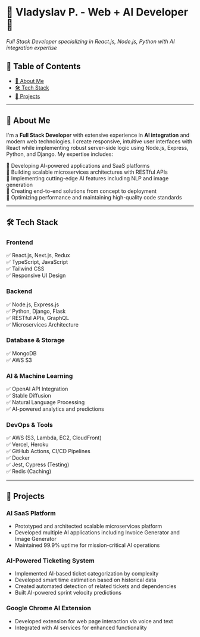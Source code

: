 # **🚀 Vladyslav P. - Web + AI Developer** 👋
*Full Stack Developer specializing in React.js, Node.js, Python with AI integration expertise*

## **📌 Table of Contents**
- [📖 About Me](#-about-me)
- [🛠 Tech Stack](#-tech-stack)
- [🚀 Projects](#-projects)
---

## **📖 About Me**
I'm a **Full Stack Developer** with extensive experience in **AI integration** and modern web technologies. I create responsive, intuitive user interfaces with React while implementing robust server-side logic using Node.js, Express, Python, and Django. My expertise includes:

🔹 Developing AI-powered applications and SaaS platforms  
🔹 Building scalable microservices architectures with RESTful APIs  
🔹 Implementing cutting-edge AI features including NLP and image generation  
🔹 Creating end-to-end solutions from concept to deployment  
🔹 Optimizing performance and maintaining high-quality code standards  



---

## **🛠 Tech Stack**
### **Frontend**
✅ React.js, Next.js, Redux  
✅ TypeScript, JavaScript  
✅ Tailwind CSS  
✅ Responsive UI Design  

### **Backend**
✅ Node.js, Express.js  
✅ Python, Django, Flask  
✅ RESTful APIs, GraphQL  
✅ Microservices Architecture  

### **Database & Storage**
✅ MongoDB  
✅ AWS S3  

### **AI & Machine Learning**
✅ OpenAI API Integration  
✅ Stable Diffusion  
✅ Natural Language Processing  
✅ AI-powered analytics and predictions  

### **DevOps & Tools**
✅ AWS (S3, Lambda, EC2, CloudFront)  
✅ Vercel, Heroku  
✅ GitHub Actions, CI/CD Pipelines  
✅ Docker  
✅ Jest, Cypress (Testing)  
✅ Redis (Caching)  

---

## **🚀 Projects**
### **AI SaaS Platform**
- Prototyped and architected scalable microservices platform
- Developed multiple AI applications including Invoice Generator and Image Generator
- Maintained 99.9% uptime for mission-critical AI operations

### **AI-Powered Ticketing System**
- Implemented AI-based ticket categorization by complexity
- Developed smart time estimation based on historical data
- Created automated detection of related tickets and dependencies
- Built AI-powered sprint velocity predictions

### **Google Chrome AI Extension**
- Developed extension for web page interaction via voice and text
- Integrated with AI services for enhanced functionality
